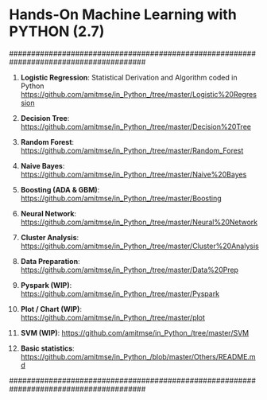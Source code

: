 # Hands-On Machine Learning with PYTHON (2.7)

#######################################################################################

01. **Logistic Regression**: Statistical Derivation and Algorithm coded in Python
    https://github.com/amitmse/in_Python_/tree/master/Logistic%20Regression

02. **Decision Tree**: https://github.com/amitmse/in_Python_/tree/master/Decision%20Tree

03. **Random Forest**: https://github.com/amitmse/in_Python_/tree/master/Random_Forest

04. **Naive Bayes**: https://github.com/amitmse/in_Python_/tree/master/Naive%20Bayes

05. **Boosting (ADA & GBM)**: https://github.com/amitmse/in_Python_/tree/master/Boosting

06. **Neural Network**: https://github.com/amitmse/in_Python_/tree/master/Neural%20Network

07. **Cluster Analysis**: https://github.com/amitmse/in_Python_/tree/master/Cluster%20Analysis

08. **Data Preparation**: https://github.com/amitmse/in_Python_/tree/master/Data%20Prep

09. **Pyspark (WIP)**: https://github.com/amitmse/in_Python_/tree/master/Pyspark
    
10. **Plot / Chart (WIP)**: https://github.com/amitmse/in_Python_/tree/master/plot

11. **SVM (WIP)**: https://github.com/amitmse/in_Python_/tree/master/SVM

12. **Basic statistics**: https://github.com/amitmse/in_Python_/blob/master/Others/README.md
    

#######################################################################################
